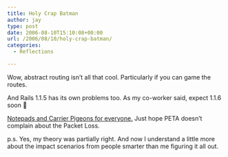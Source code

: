 ```yaml
---
title: Holy Crap Batman
author: jay
type: post
date: 2006-08-10T15:10:08+00:00
url: /2006/08/10/holy-crap-batman/
categories:
  - Reflections

---
```

Wow, abstract routing isn’t all that cool. Particularly if you can game the routes.

And Rails 1.1.5 has its own problems too. As my co-worker said, expect 1.1.6 soon 🙂

[Notepads and Carrier Pigeons for everyone.][1] Just hope PETA doesn’t complain about the Packet Loss.

p.s. Yes, my theory was partially right. And now I understand a little more about the impact scenarios from people smarter than me figuring it all out.

 [1]: http://www.faqs.org/rfcs/rfc1149.html
